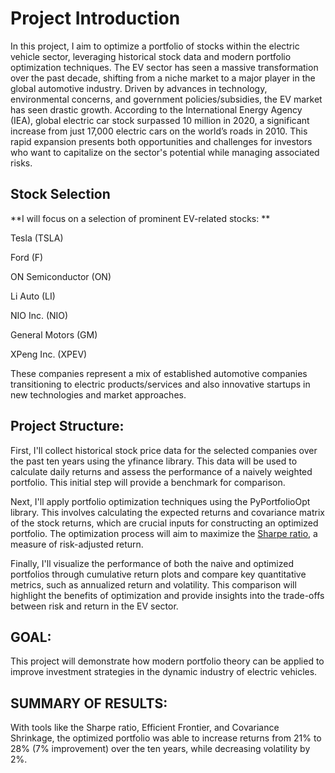 # Project Introduction

In this project, I aim to optimize a portfolio of stocks within the electric vehicle sector, leveraging historical stock data and modern portfolio optimization techniques. The EV sector has seen a massive transformation over the past decade, shifting from a niche market to a major player in the global automotive industry. Driven by advances in technology, environmental concerns, and government policies/subsidies, the EV market has seen drastic growth. According to the International Energy Agency (IEA), global electric car stock surpassed 10 million in 2020, a significant increase from just 17,000 electric cars on the world’s roads in 2010. This rapid expansion presents both opportunities and challenges for investors who want to capitalize on the sector's potential while managing associated risks.

## Stock Selection

**I will focus on a selection of prominent EV-related stocks: **

Tesla (TSLA)

Ford (F)

ON Semiconductor (ON)

Li Auto (LI)

NIO Inc. (NIO)

General Motors (GM)

XPeng Inc. (XPEV)

These companies represent a mix of established automotive companies transitioning to electric products/services and also innovative startups in new technologies and market approaches.

## Project Structure:

First, I'll collect historical stock price data for the selected companies over the past ten years using the yfinance library. This data will be used to calculate daily returns and assess the performance of a naively weighted portfolio. This initial step will provide a benchmark for comparison.

Next, I'll apply portfolio optimization techniques using the PyPortfolioOpt library. This involves calculating the expected returns and covariance matrix of the stock returns, which are crucial inputs for constructing an optimized portfolio. The optimization process will aim to maximize the [Sharpe ratio](https://www.investopedia.com/terms/s/sharperatio.asp), a measure of risk-adjusted return.

Finally, I'll visualize the performance of both the naive and optimized portfolios through cumulative return plots and compare key quantitative metrics, such as annualized return and volatility. This comparison will highlight the benefits of optimization and provide insights into the trade-offs between risk and return in the EV sector. 

## GOAL: 

This project will demonstrate how modern portfolio theory can be applied to improve investment strategies in the dynamic industry of electric vehicles.

## SUMMARY OF RESULTS: 

With tools like the Sharpe ratio, Efficient Frontier, and Covariance Shrinkage, the optimized portfolio was able to increase returns from 21% to 28% (7% improvement) over the ten years, while decreasing volatility by 2%.
